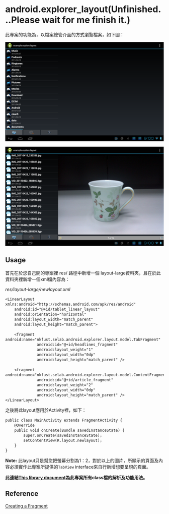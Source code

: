 android.explorer_layout(Unfinished...Please wait for me finish it.)
=======================

此專案的功能為，以檔案總管介面的方式瀏覽檔案，如下圖：

![alt text](https://github.com/BDLin/android.explorer_layout/raw/master/demo1.png "Demo1 png")

![alt text](https://github.com/BDLin/android.explorer_layout/raw/master/demo2.png "Demo2 png")

Usage
-----
首先在於您自己開的專案裡 res/ 路徑中新增一個 layout-large資料夾，且在於此資料夾裡新增一個xml檔內容為：

*res/layout-large/newlayout.xml*
```
<LinearLayout xmlns:android="http://schemas.android.com/apk/res/android"
    android:id="@+id/tablet_linear_layout"
    android:orientation="horizontal"
    android:layout_width="match_parent"
    android:layout_height="match_parent">
    
    <fragment android:name="nkfust.selab.android.explorer.layout.model.TabFragment"
              android:id="@+id/headlines_fragment"
              android:layout_weight="1"
        	  android:layout_width="0dp"
        	  android:layout_height="match_parent" />

    <fragment android:name="nkfust.selab.android.explorer.layout.model.ContentFragment"
              android:id="@+id/article_fragment"
              android:layout_weight="2"
              android:layout_width="0dp"
              android:layout_height="match_parent" />        
</LinearLayout>
```

之後將此layout應用於Activity裡，如下：
```
public class MainActivity extends FragmentActivity {
    @Override
    public void onCreate(Bundle savedInstanceState) {
        super.onCreate(savedInstanceState);
        setContentView(R.layout.newlayout);
    }
}
```
**Note:**
    此layout只是幫您把螢幕分割為1：2，對於以上的圖片，所顯示的頁面及內容必須實作此專案所提供的`TabView` interface來自行新增想要呈現的頁面。




**此連結[This library document](http://htmlpreview.github.com/?https://github.com/BDLin/android.explorer_layout/blob/master/doc/index.html)為此專案所有class檔的解析及功能用法。**
    
Reference
--------
[Creating a Fragment](http://developer.android.com/training/basics/fragments/creating.html) 
